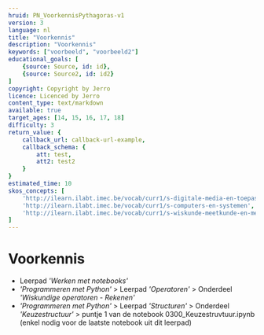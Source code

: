 ```yaml
---
hruid: PN_VoorkennisPythagoras-v1
version: 3
language: nl
title: "Voorkennis"
description: "Voorkennis"
keywords: ["voorbeeld", "voorbeeld2"]
educational_goals: [
    {source: Source, id: id}, 
    {source: Source2, id: id2}
]
copyright: Copyright by Jerro
licence: Licenced by Jerro
content_type: text/markdown
available: true
target_ages: [14, 15, 16, 17, 18]
difficulty: 3
return_value: {
    callback_url: callback-url-example,
    callback_schema: {
        att: test,
        att2: test2
    }
}
estimated_time: 10
skos_concepts: [
    'http://ilearn.ilabt.imec.be/vocab/curr1/s-digitale-media-en-toepassingen', 
    'http://ilearn.ilabt.imec.be/vocab/curr1/s-computers-en-systemen', 
    'http://ilearn.ilabt.imec.be/vocab/curr1/s-wiskunde-meetkunde-en-metend-rekenen'
]
---
```


# Voorkennis

* Leerpad *'Werken met notebooks'*
* *'Programmeren met Python'* > Leerpad *'Operatoren'* > Onderdeel *'Wiskundige operatoren - Rekenen'*
* *'Programmeren met Python'* > Leerpad *'Structuren'* > Onderdeel *'Keuzestructuur'*  > puntje 1  van de notebook 0300_Keuzestruvtuur.ipynb (enkel nodig voor de laatste notebook uit dit leerpad)
